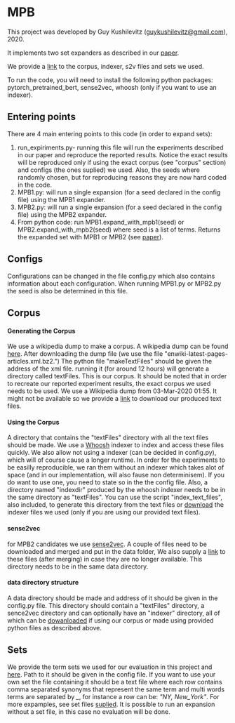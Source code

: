 # MPB
This project was developed by Guy Kushilevitz (guykushilevitz@gmail.com), 2020.

It implements two set expanders as described in our [paper](https://www.arxiv.org/abs/2005.01063).

We provide a [link](/data) to the corpus, indexer, s2v files and sets we used.

To run the code, you will need to install the following python packages: pytorch_pretrained_bert, sense2vec, whoosh (only if you want to use an indexer).
## Entering points
There are 4 main entering points to this code (in order to expand sets):
1. run_expiriments.py- running this file will run the experiments described in our paper and reproduce the reported results. Notice the exact results will be reproduced only if using the exact corpus (see "corpus" section) and configs (the ones suplied) we used. Also, the seeds where randomly chosen, but for reproducing reasons they are now hard coded in the code.
2. MPB1.py: will run a single expansion (for a seed declared in the config file) using the MPB1 expander.
3. MPB2.py: will run a single expansion (for a seed declared in the config file) using the MPB2 expander.
4. From python code: run MPB1.expand_with_mpb1(seed) or MPB2.expand_with_mpb2(seed) where seed is a list of terms. Returns the expanded set with MPB1 or MPB2 (see [paper](/paper)).

## Configs
Configurations can be changed in the file config.py which also contains information about each configuration.
When running MPB1.py or MPB2.py the seed is also be determined in this file.

## Corpus
#### Generating the Corpus
We use a wikipedia dump to make a corpus. A wikipedia dump can be found [here](/wiki).
After downloading the dump file (we use the file "enwiki-latest-pages-articles.xml.bz2.") The python file "makeTextFiles" should be given the address of the xml file.
running it (for around 12 hours) will generate a directory called textFiles. This is our corpus.
It should be noted that in order to recreate our reported experiment results, the exact corpus we used needs to be used.
We use a Wikipedia dump from 03-Mar-2020 01:55. It might not be available so we provide a [link](/data) to download our produced text files.
#### Using the Corpus
A directory that contains the "textFiles" directory with all the text files should be made.
We use a [Whoosh](/whoosh) indexer to index and access these files quickly.
We also allow not using a indexer (can be decided in config.py), which will of course cause a longer runtime.
In order for the experiments to be easilly reproducible, we ran them without an indexer which takes alot of space (and in our implementation, will also fause non determinisem). If you do want to use one, you need to state so in the the config file.
Also, a directory named "indexdir" produced by the whoosh indexer needs to be in the same directory as "textFiles".
You can use the script "index_text_files", also included, to generate this directory from the text files or [download](/data) the indexer files we used (only if you are using our provided text files).
#### sense2vec
for MPB2 candidates we use [sense2vec](/s2v). A couple of files need to be downloaded and merged and put in the data folder, We also supply a [link](/data) to these files (after merging) in case they are no longer available. This directory needs to be in the same data directory.
#### data directory structure
A data directory should be made and address of it should be given in the config.py file.
This directory should contain a "textFiles" directory, a sence2vec directory and can optionally have an "indexer" directory, all of which can be [dowanloaded](/data) if using our corpus or made using provided python files as described above.


## Sets
We provide the term sets we used for our evaluation in this project and [here](/data). Path to it should be given in the config file.
If you want to use your own set the file containing it should be a text file where each row contains comma separated synonyms that represent the same term and multi words terms are separated by *_*, for instance a row can be: *"NY, New_York"*. For more expamples, see set files [suplied](/data). It is possible to run an expansion without a set file, in this case no evaluation will be done.
  
[data]: https://www.drive.google.com/open?id=1J-UFRWe36uwrEBglHNgO95dx_TKJEt3v
[s2v]: https://www.github.com/explosion/sense2vec/blob/master/README.md
[wiki]:  https://www.dumps.wikimedia.org/enwiki/latest/
[whoosh]: https://www.whoosh.readthedocs.io/en/latest/intro.html
[paper]: https://www.arxiv.org/abs/2005.01063

